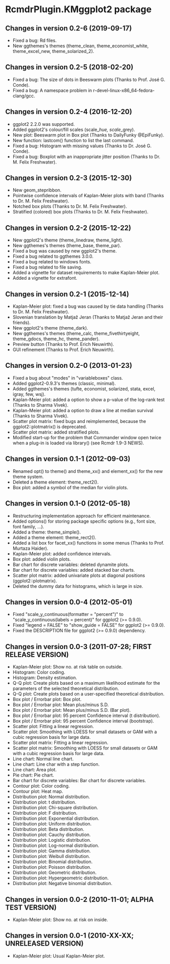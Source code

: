 
# RcmdrPlugin.KMggplot2 package


## Changes in version 0.2-6 (2019-09-17)
* Fixed a bug: Rd files.
* New ggthemes's themes (theme_clean, theme_economist_white, theme_excel_new, theme_solarized_2).


## Changes in version 0.2-5 (2018-02-20)
* Fixed a bug: The size of dots in Beeswarm plots (Thanks to Prof. José G. Conde).
* Fixed a bug: A namespace problem in r-devel-linux-x86_64-fedora-clang/gcc.


## Changes in version 0.2-4 (2016-12-20)

* ggplot2 2.2.0 was supported.
* Added ggplot2's colour/fill scales (scale_*_hue, scale_*_grey).
* New plot: Beeswarm plot in Box plot (Thanks to DailyFunky @EpiFunky).
* New function: lastcom() function to list the last command.
* Fixed a bug: Histogram with missing values (Thanks to Dr. José G. Conde).
* Fixed a bug: Boxplot with an inappropriate jitter position (Thanks to Dr. M. Felix Freshwater).


## Changes in version 0.2-3 (2015-12-30)

* New geom_stepribbon.
* Pointwise confidence intervals of Kaplan-Meier plots with band (Thanks to Dr. M. Felix Freshwater).
* Notched box plots (Thanks to Dr. M. Felix Freshwater).
* Stratified (colored) box plots (Thanks to Dr. M. Felix Freshwater).


## Changes in version 0.2-2 (2015-12-22)

* New ggplot2's theme (theme_linedraw, theme_light).
* New ggthemes's themes (theme_base, theme_par).
* Fixed a bug was caused by new ggplot2's theme.
* Fixed a bug related to ggthemes 3.0.0.
* Fixed a bug related to windows fonts.
* Fixed a bug related to file saving.
* Added a vignette for dataset requirements to make Kaplan-Meier plot.
* Added a vignette for extrafont.


## Changes in version 0.2-1 (2015-12-14)

* Kaplan-Meier plot: fixed a bug was caused by tie data handling (Thanks to Dr. M. Felix Freshwater).
* Slovenian translation by Matjaž Jeran (Thanks to Matjaž Jeran and their friends).
* New ggplot2's theme (theme_dark).
* New ggthemes's themes (theme_calc, theme_fivethirtyeight, theme_gdocs, theme_hc, theme_pander).
* Preview button (Thanks to Prof. Erich Neuwirth).
* GUI refinement (Thanks to Prof. Erich Neuwirth).


## Changes in version 0.2-0 (2013-01-23)

* Fixed a bug about "modes" in "variableboxes" class.
* Added ggplot2-0.9.3's themes (classic, minimal).
* Added ggthemes's themes (tufte, economist, solarized, stata, excel, igray, few, wsj).
* Kaplan-Meier plot: added a option to show a p-value of the log-rank test (Thanks to Sharma Vivek).
* Kaplan-Meier plot: added a option to draw a line at median survival (Thanks to Sharma Vivek).
* Scatter plot matrix: fixed bugs and reimplemented, because the ggplot2::plotmatrix() is deprecated.
* Scatter plot matrix: added stratified plots.
* Modified start-up for the problem that Commander window open twice when a plug-in is loaded via library() (see Rcmdr 1.9-3 NEWS).


## Changes in version 0.1-1 (2012-09-03)

* Renamed opt() to theme() and theme_xx() and element_xx() for the new theme system.
* Deleted a theme element: theme_rect2().
* Box plot: added a symbol of the median for violin plots.


## Changes in version 0.1-0 (2012-05-18)

* Restructuring implementation approach for efficient maintenance.
* Added options() for storing package specific options (e.g., font size, font family, ...).
* Added a theme: theme_simple().
* Added a theme element: theme_rect2().
* Added a list box for facet_xx() functions in some menus (Thanks to Prof. Murtaza Haider).
* Kaplan-Meier plot: added confidence intervals.
* Box plot: added violin plots.
* Bar chart for discrete variables: deleted dynamite plots.
* Bar chart for discrete variables: added stacked bar charts.
* Scatter plot matrix: added univariate plots at diagonal positions (ggplot2::plotmatrix).
* Deleted the dummy data for histograms, which is large in size.


## Changes in version 0.0-4 (2012-05-01)

* Fixed "scale_y_continuous(formatter = "percent")" to "scale_y_continuous(labels = percent)" for ggplot2 (>= 0.9.0).
* Fixed "legend = FALSE" to "show_guide = FALSE" for ggplot2 (>= 0.9.0).
* Fixed the DESCRIPTION file for ggplot2 (>= 0.9.0) dependency.


## Changes in version 0.0-3 (2011-07-28; FIRST RELEASE VERSION)

* Kaplan-Meier plot: Show no. at risk table on outside.
* Histogram: Color coding.
* Histogram: Density estimation.
* Q-Q plot: Create plots based on a maximum likelihood estimate for the parameters of the selected theoretical distribution.
* Q-Q plot: Create plots based on a user-specified theoretical distribution.
* Box plot / Errorbar plot: Box plot.
* Box plot / Errorbar plot: Mean plus/minus S.D.
* Box plot / Errorbar plot: Mean plus/minus S.D. (Bar plot).
* Box plot / Errorbar plot: 95 percent Confidence interval (t distribution).
* Box plot / Errorbar plot: 95 percent Confidence interval (bootstrap).
* Scatter plot: Fitting a linear regression.
* Scatter plot: Smoothing with LOESS for small datasets or GAM with a cubic regression basis for large data.
* Scatter plot matrix: Fitting a linear regression.
* Scatter plot matrix: Smoothing with LOESS for small datasets or GAM with a cubic regression basis for large data.
* Line chart: Normal line chart.
* Line chart: Line char with a step function.
* Line chart: Area plot.
* Pie chart: Pie chart.
* Bar chart for discrete variables: Bar chart for discrete variables.
* Contour plot: Color coding.
* Contour plot: Heat map.
* Distribution plot: Normal distribution.
* Distribution plot: t distribution.
* Distribution plot: Chi-square distribution.
* Distribution plot: F distribution.
* Distribution plot: Exponential distribution.
* Distribution plot: Uniform distribution.
* Distribution plot: Beta distribution.
* Distribution plot: Cauchy distribution.
* Distribution plot: Logistic distribution.
* Distribution plot: Log-normal distribution.
* Distribution plot: Gamma distribution.
* Distribution plot: Weibull distribution.
* Distribution plot: Binomial distribution.
* Distribution plot: Poisson distribution.
* Distribution plot: Geometric distribution.
* Distribution plot: Hypergeometric distribution.
* Distribution plot: Negative binomial distribution.


## Changes in version 0.0-2 (2010-11-01; ALPHA TEST VERSION)

* Kaplan-Meier plot: Show no. at risk on inside.


## Changes in version 0.0-1 (2010-XX-XX; UNRELEASED VERSION)

* Kaplan-Meier plot: Usual Kaplan-Meier plot.
